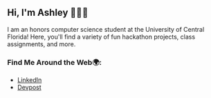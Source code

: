 ## Hi, I'm Ashley 👋👩‍💻

I am an honors computer science student at the University of Central Florida! Here, you'll find a variety of fun hackathon projects, class assignments, and more.

### Find Me Around the Web🌍: 
- [LinkedIn](https://www.linkedin.com/in/ashleyvoglewede/)
- [Devpost](https://devpost.com/avwede?ref_content=user-portfolio&ref_feature=portfolio&ref_medium=global-nav)


